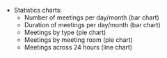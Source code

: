 - Statistics charts:
  - Number of meetings per day/month (bar chart)
  - Duration of meetings per day/month (bar chart)
  - Meetings by type (pie chart)
  - Meetings by meeting room (pie chart)
  - Meetings across 24 hours (line chart)
